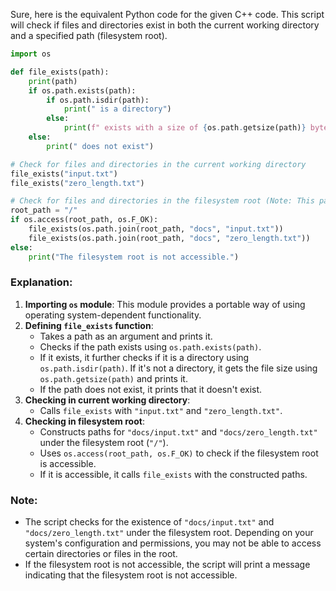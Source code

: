 Sure, here is the equivalent Python code for the given C++ code. This script will check if files and directories exist in both the current working directory and a specified path (filesystem root).

```python
import os

def file_exists(path):
    print(path)
    if os.path.exists(path):
        if os.path.isdir(path):
            print(" is a directory")
        else:
            print(f" exists with a size of {os.path.getsize(path)} bytes.")
    else:
        print(" does not exist")

# Check for files and directories in the current working directory
file_exists("input.txt")
file_exists("zero_length.txt")

# Check for files and directories in the filesystem root (Note: This part may not work on all systems due to permissions)
root_path = "/"
if os.access(root_path, os.F_OK):
    file_exists(os.path.join(root_path, "docs", "input.txt"))
    file_exists(os.path.join(root_path, "docs", "zero_length.txt"))
else:
    print("The filesystem root is not accessible.")
```

### Explanation:

1. **Importing `os` module**: This module provides a portable way of using operating system-dependent functionality.
2. **Defining `file_exists` function**:
   - Takes a path as an argument and prints it.
   - Checks if the path exists using `os.path.exists(path)`.
   - If it exists, it further checks if it is a directory using `os.path.isdir(path)`. If it's not a directory, it gets the file size using `os.path.getsize(path)` and prints it.
   - If the path does not exist, it prints that it doesn't exist.
3. **Checking in current working directory**:
   - Calls `file_exists` with `"input.txt"` and `"zero_length.txt"`.
4. **Checking in filesystem root**:
   - Constructs paths for `"docs/input.txt"` and `"docs/zero_length.txt"` under the filesystem root (`"/"`).
   - Uses `os.access(root_path, os.F_OK)` to check if the filesystem root is accessible.
   - If it is accessible, it calls `file_exists` with the constructed paths.

### Note:
- The script checks for the existence of `"docs/input.txt"` and `"docs/zero_length.txt"` under the filesystem root. Depending on your system's configuration and permissions, you may not be able to access certain directories or files in the root.
- If the filesystem root is not accessible, the script will print a message indicating that the filesystem root is not accessible.

